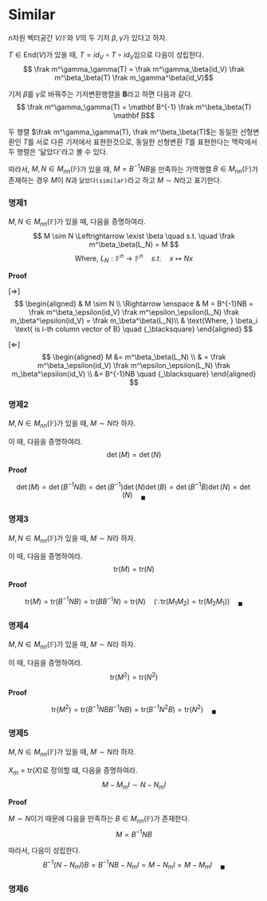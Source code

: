 # Similar
$n$차원 벡터공간 $V/ \mathbb F$와 $V$의 두 기저 $\beta,\gamma$가 있다고 하자.

$T \in \text{End}(V)$가 있을 때, $T = id_V \circ T \circ id_V$임으로 다음이 성립한다.
$$ \frak m^\gamma_\gamma(T) = \frak m^\gamma_\beta(id_V) \frak m^\beta_\beta(T) \frak m_\gamma^\beta(id_V)$$

기저 $\beta$를 $\gamma$로 바꿔주는 기저변환행렬을 $\mathbf B$라고 하면 다음과 같다.
$$ \frak m^\gamma_\gamma(T) = \mathbf B^{-1} \frak m^\beta_\beta(T) \mathbf B$$

두 행렬 $\frak m^\gamma_\gamma(T), \frak m^\beta_\beta(T)$는 동일한 선형변환인 $T$를 서로 다른 기저에서 표현한것으로, 동일한 선형변환 $T$를 표현한다는 맥락에서 두 행렬은 '닮았다'라고 볼 수 있다.

따라서, $M,N \in M_{nn}(\mathbb F)$가 있을 때, $M = B^{-1}NB$을 만족하는 가역행렬 $B \in M_{nn}(\mathbb F)$가 존재하는 경우 $M$이 $N$과 `닮았다(similar)`라고 하고 $M \sim N$라고 표기한다.

### 명제1
$M,N \in M_{nn}(\mathbb F)$가 있을 때, 다음을 증명하여라.
$$ M \sim N \Leftrightarrow \exist \beta \quad s.t. \quad \frak m^\beta_\beta(L_N) = M $$
$$ \text{Where, } L_N : \mathbb F^n \rightarrow \mathbb F^n \quad s.t. \quad x \mapsto Nx $$

**Proof**

[$\Rightarrow$]  
$$ \begin{aligned} & M \sim N \\ \Rightarrow \enspace & M = B^{-1}NB = \frak m^\beta_\epsilon(id_V) \frak m^\epsilon_\epsilon(L_N) \frak m_\beta^\epsilon(id_V) = \frak m_\beta^\beta(L_N)\\ & \text{Where, } \beta_i \text{ is i-th column vector of B} \quad {_\blacksquare}  \end{aligned} $$

[$\Leftarrow$]  
$$ \begin{aligned}  M &= m^\beta_\beta(L_N) \\ & = \frak m^\beta_\epsilon(id_V) \frak m^\epsilon_\epsilon(L_N) \frak m_\beta^\epsilon(id_V) \\ &= B^{-1}NB \quad {_\blacksquare}  \end{aligned} $$

### 명제2
$M,N \in M_{nn}(\mathbb F)$가 있을 때, $M \sim N$라 하자.

이 때, 다음을 증명하여라.
$$ \det(M) = \det(N) $$

**Proof**

$$ \det(M) = \det(B^{-1}NB) = \det(B^{-1})\det(N)\det(B) = \det({B^{-1}B})\det(N) = \det(N) \quad {_\blacksquare} $$

### 명제3
$M,N \in M_{nn}(\mathbb F)$가 있을 때, $M \sim N$라 하자.

이 때, 다음을 증명하여라.
$$ \text{tr}(M) = \text{tr}(N) $$

**Proof**

$$ \mathrm{tr}(M) = \mathrm{tr}(B^{-1}NB) = \mathrm{tr}(BB^{-1}N) = \mathrm{tr}(N) \quad (\because \mathrm{tr}(M_1M_2) = \mathrm{tr}(M_2M_1)) \quad {_\blacksquare}  $$

### 명제4
$M,N \in M_{nn}(\mathbb F)$가 있을 때, $M \sim N$라 하자.

이 때, 다음을 증명하여라.
$$ \text{tr}(M^2) = \text{tr}(N^2) $$

**Proof**

$$ \mathrm{tr}(M^2) = \mathrm{tr}(B^{-1}NBB^{-1}NB) = \mathrm{tr}(B^{-1}N^2B) = \mathrm{tr}(N^2)  \quad {_\blacksquare}  $$

### 명제5
$M,N \in M_{nn}(\mathbb F)$가 있을 때, $M \sim N$라 하자.

$X_m = \text{tr}(X)$로 정의할 떄, 다음을 증명하여라.
$$ M - M_mI \sim N - N_m I $$

**Proof**

$M \sim N$이기 때문에 다음을 만족하는 $B \in M_{nn}(\mathbb F)$가 존재한다.
$$ M = B^{-1}NB $$

따라서, 다음이 성립한다.
$$ B^{-1}(N-N_mI)B = B^{-1}NB - N_mI = M -N_mI = M - M_mI \quad {_\blacksquare} $$

### 명제6
